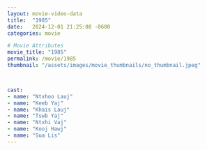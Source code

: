 ```yaml
---
layout: movie-video-data
title:  "1985"
date:   2024-12-01 21:25:08 -0600
categories: movie

# Movie Attributes
movie_title: "1985"
permalink: /movie/1985
thumbnail: "/assets/images/movie_thumbnails/no_thumbnail.jpeg"



cast:
- name: "Ntxhoo Lauj"
- name: "Keeb Yaj"
- name: "Khais Lauj"
- name: "Tswb Yaj"
- name: "Ntxhi Vaj"
- name: "Kooj Hawj"
- name: "Sua Lis"
---
```

